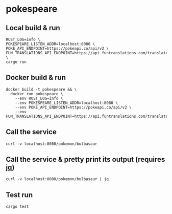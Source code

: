 # pokespeare

## Local build & run
```
RUST_LOG=info \
POKESPEARE_LISTEN_ADDR=localhost:8080 \
POKE_API_ENDPOINT=https://pokeapi.co/api/v2 \
FUN_TRANSLATIONS_API_ENDPOINT=https://api.funtranslations.com/translate \
cargo run
```

## Docker build & run
```
docker build -t pokespeare && \
  docker run pokespeare \
    --env RUST_LOG=info \
    --env POKESPEARE_LISTEN_ADDR=localhost:8080 \
    --env POKE_API_ENDPOINT=https://pokeapi.co/api/v2 \
    --env FUN_TRANSLATIONS_API_ENDPOINT=https://api.funtranslations.com/translate
```

## Call the service
`curl -v localhost:8080/pokemon/bulbasaur`

## Call the service & pretty print its output (requires [jq](https://stedolan.github.io/jq/download/))
`curl -v localhost:8080/pokemon/bulbasaur | jq`

## Test run
```
cargo test
```
